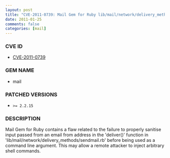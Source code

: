 ```yaml
---
layout: post
title: "CVE-2011-0739: Mail Gem for Ruby lib/mail/network/delivery_methods/sendmail.rb Email From: Address Arbitrary Shell Command Injection "
date: 2011-01-25
comments: false
categories: [mail]
---
```


### CVE ID

* [CVE-2011-0739](http://www.osvdb.org/show/osvdb/70667)

### GEM NAME

* mail

### PATCHED VERSIONS

* `>= 2.2.15`

### DESCRIPTION

Mail Gem for Ruby contains a flaw related to the failure to properly sanitise
input passed from an email from address in the 'deliver()' function in
'lib/mail/network/delivery_methods/sendmail.rb' before being used as a
command line argument. This may allow a remote attacker to inject arbitrary
shell commands.

